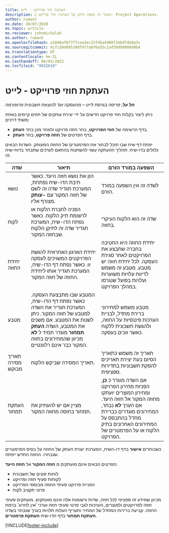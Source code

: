 ```yaml
---
title: העתקת חוזי פרוייקט - לייט
description: מאמר זה מספק מידע על העתקת חוזי פרויקט ב- Project Operations.
author: rumant
ms.date: 10/07/2020
ms.topic: article
ms.reviewer: johnmichalak
ms.author: rumant
ms.openlocfilehash: a1846af677f7cea3ec22fdba4408f2bbd7db8a3c
ms.sourcegitcommit: 6cfc50d89528df977a8f6a55c1ad39d99800d9b4
ms.translationtype: HT
ms.contentlocale: he-IL
ms.lasthandoff: 06/03/2022
ms.locfileid: "8932619"
---
```

# <a name="copy-project-contracts---lite"></a>העתקת חוזי פרוייקט - לייט

_**חל על**: פריסה בגרסת לייט – מהעסקה ועד להוצאת חשבונית פרופורמה_

ניתן ליצור בקלות חוזי פרויקט חדשים על ידי יצירת עותקים של חוזים קיימים באחת משתי דרכים: 

  - בדף הרשימה של **חוזי הפרויקט**, בחר חוזה פרויקט ולאחר מכן בחר **העתק**.
  - בדף הפרטים של **חוזה פרויקט**, בחר **העתק**.

יפתח דף שיח שבו תוכל לבחור את הפרמטרים של החוזה המעותק. השדות הבאים כלולים בדו-שיח. תהליך ההעתקה עשוי להשתנות בהתאם לערכים שתבחר בדוח-שיח זה.

| **שדה** | **תיאור** | **השפעה במורד הזרם** |
| --- | --- | --- |
| נושא | הזן את נושא חוזה היעד. כאשר תיבת הדו-שיח נפתחת, המערכת תגדיר שדה זה לשם של חוזה המקור עם **-עותק** מצורף אליו. | לשדה זה אין השפעה במורד הזרם. |
| לקוח | הפניה לחברת הלקוח או לרשומת תיק הלקוח. כאשר נפתח הדו-שיח, המערכת תגדיר שדה זה לתיקן הלקוח שבחוזה המקור. | שדה זה הוא הלקוח העיקרי בחוזה. |
| יחידת החוזה | יחידת הארגון האחראית להגשת הפרויקטים המשויכים לעסקה זו. כאשר נפתח דף הדו-שיח, המערכת תגדיר אותו ליחידת החוזה של חוזה המקור. | יחידת החוזה היא החטיבה בחברה שתבצע את הפרויקטים לאחר סגירת העסקה. לכל יחידת חוזה יש מטבע. מטבע זה משמש לדיווח עלויות משוערות ועלויות בפועל שנגרמו במהלך הפרויקט. |
| מטבע | המטבע שבו מתבצעת העסקה. כאשר נפתח דף הדו-שיח, המערכת תגדיר את השדה למטבע של חוזה המקור. ניתן לשנות את המטבע. אם משנים את המטבע, השדה **העתק תמחור** מוגדר תמיד ל **לא** מכיוון שהמחירונים בחוזה המקור כבר אינם רלוונטיים. | מטבע משמש למחירוני ברירת מחדל, לבניית הערכות פיננסיות על החוזה, ולהגשת חשבונית ללקוח כאשר זוכים בעסקה. |
| תאריך מסירה מבוקש | תאריך המסירה שביקש הלקוח. | תאריך זה משמש כתאריך הסיום בעת יצירת תאריכים להפקת חשבוניות בתדירות ספציפית. |
| העתקת תמחור | מציין אם יש להעתיק את תמחור בחוסה מחוזה המקור. | אם השדה מוגדר כ **כן**, הפניות מחירון הפרויקט ומחירון המוצרים יועתקו מחוזה המקור אל חוזה היעד. אם הערך **לא** נבחר, המחירונים מוגדרים כברירת מחדל בהתבסס על המחירונים האחרונים בתיק הלקוח או על הפרמטרים של הפרויקט. |

כשבוחרים **אישור** בדף דו-השיח, המערכת יוצרת העתק של החוזה על בסיס הפרמטרים שנבחרו. החוזה החדש ייפתח.

הפרטים הבאים אינם מועתקים מ **חוזה המקור** אל **חוזה היעד**:

  - לוחות זמנים של חשבונית
  - לקוחות סעיף חוזה ופרויקט
  - הפניית פרויקט סעיפי החוזה מבוססי הפרויקט
  - פרטי תקציב לקוח

מכיוון שמידע זה ספציפי לכל חוזה, שדות ורשומות אלה אינם מועתקים. מועתקים סעיפי חוזה לפרויקטים ולמוצרים, הערכות לגבי פרטי סעיפי חוזה וערכי 'אין לחרוג' ברמת החוזה. קביעת ברירות המחדל של המחיר ותעריף העלות תלויות בערך שנבחר בשדה **העתקת תמחור** בדף הדו-שיח **העתקת פרמטרים**.


[!INCLUDE[footer-include](../../includes/footer-banner.md)]
